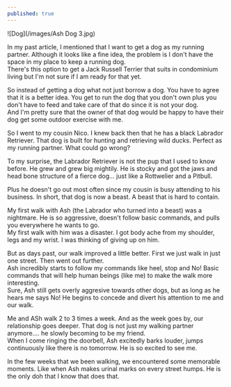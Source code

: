 ```yaml
---
published: true
---
```

![Dog](/images/Ash Dog 3.jpg)

In my past article, I mentioned that I want to get a dog as my running partner. Although it looks like a fine idea, the problem is I don't have the space in my place to keep a running dog.   
There's this option to get a Jack Russell Terrier that suits in condominium living but I'm not sure if I am ready for that yet.

So instead of getting a dog what not just borrow a dog. You have to agree that it is a better idea. You get to run the dog that you don't own plus you don't have to feed and take care of that do since it is not your dog.   
And I'm pretty sure that the owner of that dog would be happy to have their dog get some outdoor exercise with me.

So I went to my cousin Nico. I knew back then that he has a black Labrador Retriever. That dog is built for hunting and retrieving wild ducks. Perfect as my running partner. What could go wrong?

To my surprise, the Labrador Retriever is not the pup that I used to know before. He grew and grew big mightily. He is stocky and got the jaws and head bone structure of a fierce dog... just like a Rottwelier and a Pitbull.

Plus he doesn't go out most often since my cousin is busy attending to his business. In short, that dog is now a beast. A beast that is hard to contain.

My first walk with Ash (the Labrador who turned into a beast) was a nightmare. He is so aggressive, doesn't follow basic commands, and pulls you everywhere he wants to go.   
My first walk with him was a disaster. I got body ache from my shoulder, legs and my wrist. I was thinking of giving up on him.

But as days past, our walk improved a little better. First we just walk in just one street. Then went out further.   
Ash incredibly starts to follow my commands like heel, stop and No! Basic commands that will help human beings (like me) to make the walk more interesting.   
Sure, Ash still gets overly aggresive towards other dogs, but as long as he hears me says No! He begins to concede and divert his attention to me and our walk.

Me and ASh walk 2 to 3 times a week. And as the week goes by, our relationship goes deeper. That dog is not just my walking partner anymore.... he slowly becoming to be my friend.   
When I come ringing the doorbell, Ash excitedly barks louder, jumps continuously like there is no tomorrow. He is so excited to see me.   

In the few weeks that we been walking, we encountered some memorable moments. Like when Ash makes urinal marks on every street humps. He is the only doh that I know that does that.   



